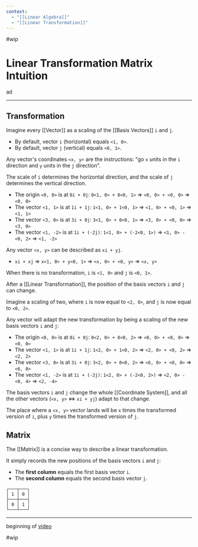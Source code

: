 ```yaml
---
context:
  - "[[Linear Algebra]]"
  - "[[Linear Transformation]]"
---
```


#wip

# Linear Transformation Matrix Intuition

ad

---

## Transformation

Imagine every [[Vector]] as a scaling of the [[Basis Vectors]] `i` and `j`.

- By default, vector `i` (horizontal) equals `<1, 0>`.
- By default, vector `j` (vertical) equals `<0, 1>`.

Any vector's coordinates `<x, y>` are the instructions: "go `x` units in the `i` direction and `y` units in the `j` direction".

The scale of `i` determines the horizontal direction, and the scale of `j` determines the vertical direction.

- The origin `<0, 0>` is at `0i + 0j`: `0<1, 0> + 0<0, 1>` ⇒ `<0, 0> + <0, 0>` ⇒ `<0, 0>`
- The vector `<1, 1>` is at `1i + 1j`: `1<1, 0> + 1<0, 1>` ⇒ `<1, 0> + <0, 1>` ⇒ `<1, 1>`
- The vector `<3, 0>` is at `3i + 0j`: `3<1, 0> + 0<0, 1>` ⇒ `<3, 0> + <0, 0>` ⇒ `<3, 0>`
- The vector `<1, -2>` is at `1i + (-2j)`: `1<1, 0> + (-2<0, 1>)` ⇒ `<1, 0> - <0, 2>` ⇒ `<1, -2>`

Any vector `<x, y>` can be described as `xi + yj`.

- `xi + xj` ⇒ `x<1, 0> + y<0, 1>` ⇒ `<x, 0> + <0, y>` ⇒ `<x, y>`

When there is no transformation, `i` is `<1, 0>` and `j` is `<0, 1>`.

After a [[Linear Transformation]], the position of the basis vectors `i` and `j` can change.

Imagine a scaling of two, where `i` is now equal to `<2, 0>`, and `j` is now equal to `<0, 2>`.

Any vector will adapt the new transformation by being a scaling of the new basis vectors `i` and `j`:

- The origin `<0, 0>` is at `0i + 0j`: `0<2, 0> + 0<0, 2>` ⇒ `<0, 0> + <0, 0>` ⇒ `<0, 0>`
- The vector `<1, 1>` is at `1i + 1j`: `1<2, 0> + 1<0, 2>` ⇒ `<2, 0> + <0, 2>` ⇒ `<2, 2>`
- The vector `<3, 0>` is at `3i + 0j`: `3<2, 0> + 0<0, 2>` ⇒ `<6, 0> + <0, 0>` ⇒ `<6, 0>`
- The vector `<1, -2>` is at `1i + (-2j)`: `1<2, 0> + (-2<0, 2>)` ⇒ `<2, 0> - <0, 4>` ⇒ `<2, -4>`

The basis vectors `i` and `j` change the whole [[Coordinate System]], and all the other vectors (`<x, y>` ⇔ `xi + yj`) adapt to that change.

The place where a `<x, y>` vector lands will be `x` times the transformed version of `i`, plus `y` times the transformed version of `j`.

## Matrix

The [[Matrix]] is a concise way to describe a linear transformation.

It simply records the new positions of the basis vectors `i` and `j`:

- The **first column** equals the first basis vector `i`.
- The **second column** equals the second basis vector `j`.

```
┌───┬───┐
│ 1 │ 0 │
├───┼───┤
│ 0 │ 1 │
└───┴───┘
```

---

beginning of [video](https://youtu.be/XkY2DOUCWMU?list=PLZHQObOWTQDPD3MizzM2xVFitgF8hE_ab)

#wip
